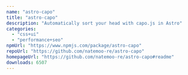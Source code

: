 ```yaml
---
name: "astro-capo"
title: "astro-capo"
description: "Automatically sort your head with capo.js in Astro"
categories:
  - "css+ui"
  - "performance+seo"
npmUrl: "https://www.npmjs.com/package/astro-capo"
repoUrl: "https://github.com/natemoo-re/astro-capo"
homepageUrl: "https://github.com/natemoo-re/astro-capo#readme"
downloads: 6507
---
```

